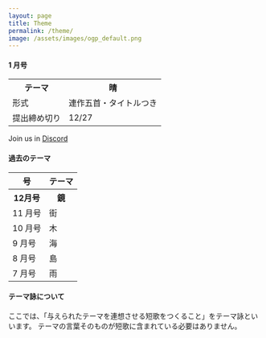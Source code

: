 ```yaml
---
layout: page
title: Theme
permalink: /theme/
image: /assets/images/ogp_default.png
---
```


#### 1 月号

<table class="table table-striped table-bordered">
  <tbody>
    <tr>
      <th>テーマ</th>
      <th>晴</th>
    </tr>
    <tr>
      <td>形式</td>
      <td>連作五首・タイトルつき</td>
    </tr>
    <tr>
      <td>提出締め切り</td>
      <td>12/27</td>
    </tr>
  </tbody>
</table>

Join us in <i class="fa-brands fa-discord"></i> [Discord](https://discord.gg/WyV2XHN6z2)

#### 過去のテーマ

<table class="table table-striped table-bordered">
  <thead>
    <tr>
      <th>号</th>
      <th>テーマ</th>
    </tr>
  </thead>
  <tbody class="table-group-divider">
    <tr>
      <th>12月号</th>
      <th>鏡</th>
    </tr>
    <tr>
      <td>11 月号</td>
      <td>街</td>
    </tr>
    <tr>
      <td>10 月号</td>
      <td>木</td>
    </tr>
    <tr>
      <td>9 月号</td>
      <td>海</td>
    </tr>
    <tr>
      <td>8 月号</td>
      <td>島</td>
    </tr>
    <tr>
      <td>7 月号</td>
      <td>雨</td>
    </tr>
  </tbody>
</table>

#### テーマ詠について

ここでは、「与えられたテーマを連想させる短歌をつくること」をテーマ詠といいます。
テーマの言葉そのものが短歌に含まれている必要はありません。
